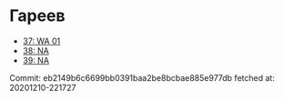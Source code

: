 # Гареев
- [37: WA 01](37.md)
- [38: NA](38.md)
- [39: NA](39.md)

Commit: eb2149b6c6699bb0391baa2be8bcbae885e977db
 fetched at: 20201210-221727

